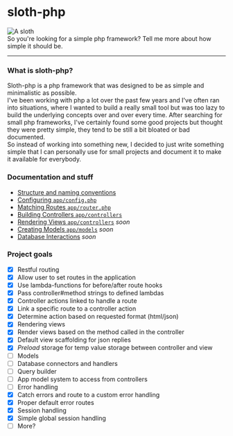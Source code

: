 # sloth-php
![A sloth](http://i.huffpost.com/gen/1164733/thumbs/o-PHOTOS-OF-SLOTHS-facebook.jpg)  
So you're looking for a simple php framework? Tell me more about how simple it should be.

----

### What is sloth-php?
Sloth-php is a php framework that was designed to be as simple and minimalistic as possible.  
I've been working with php a lot over the past few years and I've often ran into situations, where I wanted to build a really small tool but was too lazy to build the underlying concepts over and over every time. After searching for small php frameworks, I've certainly found some good projects but thought they were pretty simple, they tend to be still a bit bloated or bad documented.   
So instead of working into something new, I decided to just write something simple that I can personally use for small projects and document it to make it available for everybody.

### Documentation and stuff
- [Structure and naming conventions](https://github.com/cybrox/sloth-php/blob/master/docs/conventions.md)
- [Configuring `app/config.php`](https://github.com/cybrox/sloth-php/blob/master/docs/configuring.md)
- [Matching Routes `app/router.php`](https://github.com/cybrox/sloth-php/blob/master/docs/routing.md)
- [Building Controllers `app/controllers`](https://github.com/cybrox/sloth-php/blob/master/docs/controllers.md)
- [Rendering Views `app/controllers`](#) *soon*
- [Creating Models `app/models`](#) *soon*
- [Database Interactions](#) *soon*


### Project goals
- [x] Restful routing
 -  [x] Allow user to set routes in the application
 -  [x] Use lambda-functions for before/after route hooks
 -  [x] Pass controller#method strings to defined lambdas
- [x] Controller actions linked to handle a route
 -  [x] Link a specific route to a controller action
 -  [x] Determine action based on requested format (html/json)
- [x] Rendering views
 -  [x] Render views based on the method called in the controller
 -  [x] Default view scaffolding for json replies
 -  [x] *Preload* storage for temp value storage between controller and view
-  [ ] Models
 -  [ ] Database connectors and handlers
 -  [ ] Query builder
 -  [ ] App model system to access from controllers
-  [ ] Error handling
 -  [x] Catch errors and route to a custom error handling
 -  [x] Proper default error routes
- [x] Session handling
 - [x] Simple global session handling
- [ ] More?
